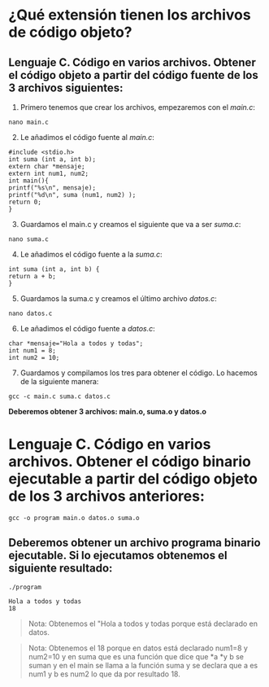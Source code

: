 # ¿Qué extensión tienen los archivos de código objeto?

## Lenguaje C. Código en varios archivos. Obtener el código objeto a partir del código fuente de los 3 archivos siguientes:

1. Primero tenemos que crear los archivos, empezaremos con el *main.c*:
~~~~
nano main.c
~~~~
2. Le añadimos el código fuente al *main.c*:
~~~~
#include <stdio.h>
int suma (int a, int b);
extern char *mensaje;
extern int num1, num2;
int main(){
printf("%s\n", mensaje);
printf("%d\n", suma (num1, num2) );
return 0;
}
~~~~
3. Guardamos el main.c y creamos el siguiente que va a ser *suma.c*:
~~~~
nano suma.c
~~~~
4. Le añadimos el código fuente a la *suma.c*:
~~~~
int suma (int a, int b) {
return a + b;
}
~~~~
5. Guardamos la suma.c y creamos el último archivo *datos.c*:
~~~~
nano datos.c
~~~~
6. Le añadimos el código fuente a *datos.c*:
~~~~
char *mensaje="Hola a todos y todas";
int num1 = 8;
int num2 = 10;
~~~~
7. Guardamos y compilamos los tres para obtener el código.
Lo hacemos de la siguiente manera:
~~~~
gcc -c main.c suma.c datos.c
~~~~
**Deberemos obtener 3 archivos: main.o, suma.o y datos.o**

# Lenguaje C. Código en varios archivos. Obtener el código binario ejecutable a partir del código objeto de los 3 archivos anteriores:
~~~~
gcc -o program main.o datos.o suma.o
~~~~

## Deberemos obtener un archivo programa binario ejecutable. Si lo ejecutamos obtenemos el siguiente resultado:
~~~~
./program
~~~~
~~~~
Hola a todos y todas
18
~~~~

> Nota: Obtenemos el "Hola a todos y todas porque está declarado en datos.

> Nota: Obtenemos el 18 porque en datos está declarado num1=8 y num2=10 y en suma que es una función que dice que *a *y b se suman y en el main se llama a la función suma y se declara que a es num1 y b es num2 lo que da por resultado 18.
